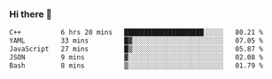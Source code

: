 ### Hi there 👋

<!--START_SECTION:waka-->

```txt
C++          6 hrs 20 mins   ████████████████████░░░░░   80.21 %
YAML         33 mins         █▓░░░░░░░░░░░░░░░░░░░░░░░   07.05 %
JavaScript   27 mins         █▒░░░░░░░░░░░░░░░░░░░░░░░   05.87 %
JSON         9 mins          ▓░░░░░░░░░░░░░░░░░░░░░░░░   02.08 %
Bash         8 mins          ▒░░░░░░░░░░░░░░░░░░░░░░░░   01.79 %
```

<!--END_SECTION:waka-->
<!--
**Boombag0607/Boombag0607** is a ✨ _special_ ✨ repository because its `README.md` (this file) appears on your GitHub profile.

Here are some ideas to get you started:

- 🔭 I’m currently working on ...
- 🌱 I’m currently learning ...
- 👯 I’m looking to collaborate on ...
- 🤔 I’m looking for help with ...
- 💬 Ask me about ...
- 📫 How to reach me: ...
- 😄 Pronouns: ...
- ⚡ Fun fact: ...
-->
